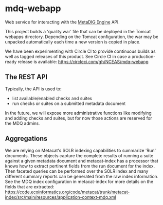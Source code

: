 # mdq-webapp
Web service for interacting with the [MetaDIG Engine](https://github.com/NCEAS/metadig-engine) API.

This project builds a 'quality.war' file that can be deployed in the Tomcat webapps directory. Depending on the Tomcat configuration, the war may be unpacked automatically each time a new version is copied in place.

We have been experimenting with Circle CI to provide continuous builds as well as tagged releases of this product.
See Circle CI in case a production-ready release is available: https://circleci.com/gh/NCEAS/mdq-webapp

## The REST API
Typically, the API is used to:
- list available/enabled checks and suites
- run checks or suites on a submitted metadata document

In the future, we will expose more administrative functions like modifying and adding checks and suites, but for now those actions are reserved for the MDQ admins.

## Aggregations
We are relying on Metacat's SOLR indexing capabilities to summarize 'Run' documents. These objects capture the complete results of running a suite against a given metadata document and metacat-index has a processor that knows how to extract pertinent fields from the run document for the index. Then faceted queries can be performed over the SOLR index and many different summary reports can be generated from the raw index information. See the MDQ index configuration in metacat-index for more details on the fields that are extracted: https://code.ecoinformatics.org/code/metacat/trunk/metacat-index/src/main/resources/application-context-mdq.xml

